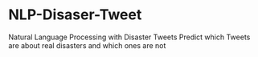# NLP-Disaser-Tweet
Natural Language Processing with Disaster Tweets Predict which Tweets are about real disasters and which ones are not
